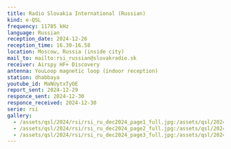 ```yaml
---
title: Radio Slovakia International (Russian)
kind: e-QSL
frequency: 11785 kHz
language: Russian
reception_date: 2024-12-26
reception_time: 16.30-16.58
location: Moscow, Russia (inside city)
mail_to: mailto:rsi_russian@slovakradio.sk
receiver: Airspy HF+ Discovery
antenna: YouLoop magnetic loop (indoor reception)
station: dhabbaya
youtube_id: MaNUytxTyOE
report_sent: 2024-12-29
responce_sent: 2024-12-30
responce_received: 2024-12-30
serie: rsi
gallery:
  - /assets/qsl/2024/rsi/rsi_ru_dec2024_page1_full.jpg:/assets/qsl/2024/rsi/rsi_ru_dec2024_page1_small.jpg
  - /assets/qsl/2024/rsi/rsi_ru_dec2024_page2_full.jpg:/assets/qsl/2024/rsi/rsi_ru_dec2024_page2_small.jpg
  - /assets/qsl/2024/rsi/rsi_ru_dec2024_page3_full.jpg:/assets/qsl/2024/rsi/rsi_ru_dec2024_page3_small.jpg
---
```

